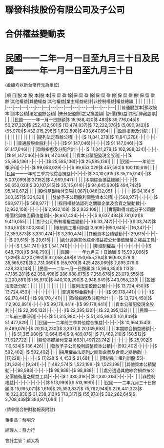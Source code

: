 # 聯發科技股份有限公司及子公司

# 合併權益變動表

# 民國一一二年一月一日至九月三十日及民國一一一年一月一日至九月三十日

(金額均以新台幣仟元為單位)

|項 目|股 本|股 本|股 本|保 留 盈 餘|保 留 盈 餘|保 留 盈 餘|保 留 盈 餘|保 留 盈 餘|其他權益|其他權益|其他權益|業主權益總計|非控制權益|權益總額| | | | | | | | |
|---|---|---|---|---|---|---|---|---|---|---|---|---|---|---|
| |普通股股本|預收股本|資本公積|法定盈餘公積| |未分配盈餘|之兌換差額| |評價(損)益|其他|庫藏股票| | | |
|民國一一一年一月一日餘額|$ 15,988,420|$ 483|$ 59,776,045|$ 50,217,220|$ 252,432,501|$ (13,474,837)|$ 72,222,376|$ (5,090,942)|$ (55,970)|$ 432,015,296|$ 1,632,598|$ 433,647,894| | |
|盈餘指撥及分配：| | | | | | | | | | | | | | |
|提列法定盈餘公積|-|-|-|$ 11,841,278|($ 11,841,278)|-|-|-|-|-|-|-| | |
|普通股現金股利|-|-|-|-|($ 91,147,046)|-|-|-|-|($ 91,147,046)|-|($ 91,147,046)| | |
|盈餘指撥及分配合計|-|-|-|$ 11,841,278|($ 102,988,324)|-|-|-|-|($ 91,147,046)|-|($ 91,147,046)| | |
|資本公積配發現金股利|-|-|($ 25,585,136)|-|-|-|-|-|($ 25,585,136)|-|($ 25,585,136)| | | |
|民國一一一年前三季淨利|-|-|-|-|$ 99,653,029|-|-|-|$ 99,653,029|$ 457,590|$ 100,110,619| | | |
|民國一一一年前三季其他綜合損益|-|-|-|-|-|$ 30,107,915|($ 35,115,014)|-|($ 5,007,099)|$ 37,152|($ 4,969,947)| | | |
|本期綜合損益總額|-|-|-|-|$ 99,653,029|$ 30,107,915|($ 35,115,014)|-|$ 94,645,930|$ 494,742|$ 95,140,672| | | |
|股份基礎給付交易|1,067|1,046|32,051| |-|-|-|-|-|$ 34,164|$ 300,357|$ 334,521| | |
|發放予子公司股利調整資本公積|-|-|568,977|-|-|-|-|-|$ 568,977|-|$ 568,977| | | |
|採用權益法認列之關聯企業及合資之變動數|-|-|2,932,108|-|-|-|-|-|$ 2,932,108|-|$ 2,932,108| | | |
|實際取得或處分子公司股權價格與帳面價值差額|-|-|8,637,434|-|-|-|-|-|$ 8,637,434|$ 781,621|$ 9,419,055| | | |
|對子公司所有權權益變動|-|-|($ 33,747)|-|-|-|-|-|($ 33,747)|$ 534,551|$ 500,804| | | |
|限制員工權利新股|3,609|-|950,645|-| |16,347|-|-| |2,359,873|$ 3,330,474|-|$ 3,330,474| |
|其他資本公積變動|-|-|29,615|-|-|-|-|-|$ 29,615|-|$ 29,615| | | |
|處分透過其他綜合損益按公允價值衡量之權益工具|-|-|-|-|$ 1,541,741|-|($ 1,541,741)|-|-|-|-|-| | |
|非控制權益|-|-|-|-|-|-|-|-|-|($ 848,790)|($ 848,790)| | | |
|民國一一一年九月三十日餘額|$ 15,993,096|$ 1,529|$ 47,307,992|$ 62,058,498|$ 250,655,294|$ 16,633,078|$ 35,565,621|($ 2,731,069)|$ (55,970)|$ 425,428,069|$ 2,895,079|$ 428,323,148| | |
|民國一一二年一月一日餘額|$ 15,994,353|$ 113|$ 47,185,281|$ 62,058,498|$ 286,688,675|$ 7,359,676|$ 23,079,555|($ 2,200,891)|$ (55,970)|$ 440,109,290|$ 2,948,949|$ 443,058,239| | |
|盈餘指撥及分配：| | | | | | | | | | | | | | |
|提列法定盈餘公積|-|-|-|$ 13,724,450|($ 13,724,450)|-|-|-|-|-|-|-| | |
|普通股現金股利|-|-|-|-|($ 99,178,441)|-|-|-|-|($ 99,178,441)|-|($ 99,178,441)| | |
|盈餘指撥及分配合計|-|-|-|$ 13,724,450|($ 112,902,891)|-|-|-|-|($ 99,178,441)|-|($ 99,178,441)| | |
|資本公積配發現金股利|-|-|($ 22,395,132)|-|-|-|-|-|($ 22,395,132)|-|($ 22,395,132)| | | |
|民國一一二年前三季淨利|-|-|-|-|$ 51,315,980|-|-|-|$ 51,315,980|$ 161,849|$ 51,477,829| | | |
|民國一一二年前三季其他綜合損益|-|-|-|-|-|$ 10,664,154|$ 9,489,076|-|$ 20,153,230|($ 3,337)|$ 20,149,893| | | |
|本期綜合損益總額|-|-|-|-|$ 51,315,980|$ 10,664,154|$ 9,489,076|-|$ 71,469,210|$ 158,512|$ 71,627,722| | | |
|股份基礎給付交易|663|1,497|23,742| |-|-|-|-|-|$ 25,902|$ 110,524|$ 136,426| | |
|發放予子公司股利調整資本公積|-|-|592,402|-|-|-|-|-|$ 592,402|-|$ 592,402| | | |
|採用權益法認列之關聯企業及合資之變動數|-|-|17,228|-|-|-|-|-|$ 17,228|$ 4,453|$ 21,681| | | |
|限制員工權利新股|55|-|31,328|-| |9,241|-|-| |1,482,574|$ 1,523,198|-|$ 1,523,198| |
|其他資本公積變動|-|-|98,988|-|-|-|-|-|$ 98,988|-|$ 98,988| | | |
|處分透過其他綜合損益按公允價值衡量之權益工具|-|-|-|-|$ 1,330,318|-|($ 1,330,318)|-|-|-|-|-| | |
|非控制權益|-|-|-|-|-|-|-|-|-|($ 513,999)|($ 513,999)| | | |
|民國一一二年九月三十日餘額|$ 15,995,071|$ 1,610|$ 25,553,837|$ 75,782,948|$ 226,441,323|$ 18,023,830|$ 31,238,313|($ 718,317)|$ (55,970)|$ 392,262,645|$ 2,708,439|$ 394,971,084| | |

(請參閱合併財務報表附註)

董事長：蔡明介

經理人：蔡力行

會計主管：顧大為